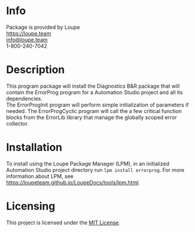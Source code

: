 # Info
Package is provided by Loupe  
https://loupe.team  
info@loupe.team  
1-800-240-7042  

# Description
This program package will install the Diagnostics B&R package that will contain the ErrorProg program for a Automation Studio project and all its dependencies.  
The ErrorProgInit program will perform simple initialization of parameters if needed.
The ErrorProgCyclic program will call the a few critical function blocks from the ErrorLib library that manage the globally scoped error collector.

# Installation
To install using the Loupe Package Manager (LPM), in an initialized Automation Studio project directory run `lpm install errorprog`. For more information about LPM, see https://loupeteam.github.io/LoupeDocs/tools/lpm.html.

# Licensing

This project is licensed under the [MIT License](LICENSE).